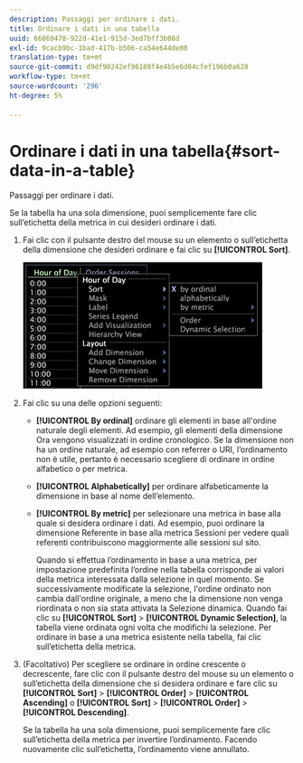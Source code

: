 ```yaml
---
description: Passaggi per ordinare i dati.
title: Ordinare i dati in una tabella
uuid: 66869478-922d-41e1-915d-3ed7bff3b08d
exl-id: 9cacb9bc-1bad-417b-b506-ca54e644de00
translation-type: tm+mt
source-git-commit: d9df90242ef96188f4e4b5e6d04cfef196b0a628
workflow-type: tm+mt
source-wordcount: '296'
ht-degree: 5%

---
```


# Ordinare i dati in una tabella{#sort-data-in-a-table}

Passaggi per ordinare i dati.

Se la tabella ha una sola dimensione, puoi semplicemente fare clic sull’etichetta della metrica in cui desideri ordinare i dati.

1. Fai clic con il pulsante destro del mouse su un elemento o sull’etichetta della dimensione che desideri ordinare e fai clic su **[!UICONTROL Sort]**.

   ![](assets/mnu_Table_Sort.png)

1. Fai clic su una delle opzioni seguenti:

   * **[!UICONTROL By ordinal]** ordinare gli elementi in base all&#39;ordine naturale degli elementi. Ad esempio, gli elementi della dimensione Ora vengono visualizzati in ordine cronologico. Se la dimensione non ha un ordine naturale, ad esempio con referrer o URI, l’ordinamento non è utile, pertanto è necessario scegliere di ordinare in ordine alfabetico o per metrica.
   * **[!UICONTROL Alphabetically]** per ordinare alfabeticamente la dimensione in base al nome dell’elemento.
   * **[!UICONTROL By metric]** per selezionare una metrica in base alla quale si desidera ordinare i dati. Ad esempio, puoi ordinare la dimensione Referente in base alla metrica Sessioni per vedere quali referenti contribuiscono maggiormente alle sessioni sul sito.

      Quando si effettua l’ordinamento in base a una metrica, per impostazione predefinita l’ordine nella tabella corrisponde ai valori della metrica interessata dalla selezione in quel momento. Se successivamente modificate la selezione, l&#39;ordine ordinato non cambia dall&#39;ordine originale, a meno che la dimensione non venga riordinata o non sia stata attivata la Selezione dinamica. Quando fai clic su **[!UICONTROL Sort]** > **[!UICONTROL Dynamic Selection]**, la tabella viene ordinata ogni volta che modifichi la selezione.
   Per ordinare in base a una metrica esistente nella tabella, fai clic sull’etichetta della metrica.

1. (Facoltativo) Per scegliere se ordinare in ordine crescente o decrescente, fare clic con il pulsante destro del mouse su un elemento o sull’etichetta della dimensione che si desidera ordinare e fare clic su **[!UICONTROL Sort]** > **[!UICONTROL Order]** > **[!UICONTROL Ascending]** o **[!UICONTROL Sort]** > **[!UICONTROL Order]** > **[!UICONTROL Descending]**.

   Se la tabella ha una sola dimensione, puoi semplicemente fare clic sull’etichetta della metrica per invertire l’ordinamento. Facendo nuovamente clic sull’etichetta, l’ordinamento viene annullato.
